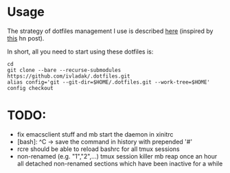 # Usage
The strategy of dotfiles management I use is described
[here](https://developer.atlassian.com/blog/2016/02/best-way-to-store-dotfiles-git-bare-repo/)
(inspired by [this](https://news.ycombinator.com/item?id=11070797) hn post).

In short, all you need to start using these dotfiles is:
```
cd
git clone --bare --recurse-submodules https://github.com/ivladak/.dotfiles.git
alias config='git --git-dir=$HOME/.dotfiles.git --work-tree=$HOME'
config checkout
```

# TODO:
- fix emacsclient stuff and mb start the daemon in xinitrc
- [bash]: ^C -> save the command in history with prepended '#'
- rcre should be able to reload bashrc for all tmux sessions
- non-renamed (e.g. "1","2",...) tmux session killer
    mb reap once an hour all detached non-renamed sections which have been
    inactive for a while
